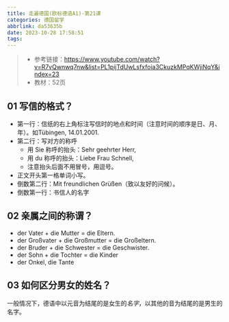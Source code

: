 ```yaml
---
title: 走遍德国(欧标德语A1)-第21课
categories: 德国留学
abbrlink: da53635b
date: 2023-10-28 17:58:51
tags:
---
```


> - 参考链接：https://www.youtube.com/watch?v=R7vQwnwq7nw&list=PL1pijTdUwLsfxfoia3CkuzkMPqKWjiNqY&index=23
> - 教材：52页



## 01 写信的格式？

- 第一行：信纸的右上角标注写信时的地点和时间（注意时间的顺序是日、月、年）。如Tübingen, 14.01.2001.
- 第二行：写对方的称呼
  - 用 Sie 称呼的抬头：Sehr geehrter Herr,
  - 用 du 称呼的抬头：Liebe Frau Schnell,
  - 注意抬头后面不用冒号，用逗号。
- 正文开头第一格单词小写。
- 倒数第二行：Mit freundlichen Grüßen（致以友好的问候）。
- 倒数第一行：书信人的名字

## 02 亲属之间的称谓？

- der Vater + die Mutter = die Eltern.
- der Großvater + die Großmutter = die Großeltern.
- der Bruder + die Schwester = die Geschwister.
- der Sohn + die Tochter = die Kinder
- der Onkel, die Tante

## 03 如何区分男女的姓名？

一般情况下，德语中以元音为结尾的是女生的*名字*，以其他的音为结尾的是男生的名字。
